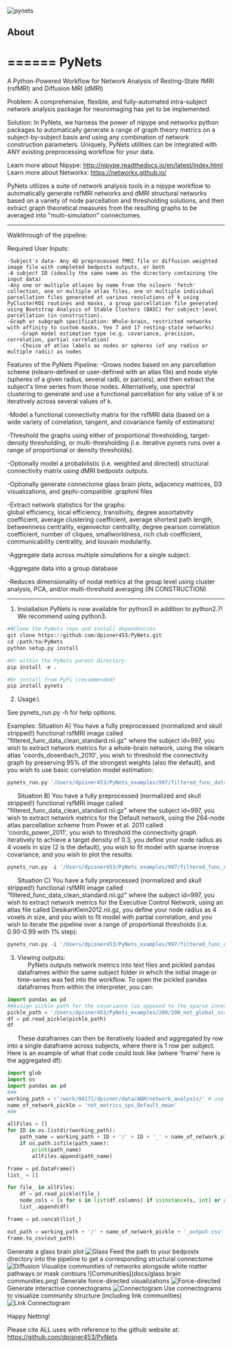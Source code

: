 ![pynets](docs/PyNets_logo.png)

About
-----
======
PyNets
======
A Python-Powered Workflow for Network Analysis of Resting-State fMRI (rsfMRI) and Diffusion MRI (dMRI)

Problem: A comprehensive, flexible, and fully-automated intra-subject network analysis package for neuroimaging has yet to be implemented.

Solution: In PyNets, we harness the power of nipype and networkx python packages to automatically generate a range of graph theory metrics on a subject-by-subject basis and using any combination of network construction parameters. Uniquely, PyNets utilities can be integrated with ANY existing preprocessing workflow for your data.

Learn more about Nipype: http://nipype.readthedocs.io/en/latest/index.html
Learn more about Networkx: https://networkx.github.io/

PyNets utilizes a suite of network analysis tools in a nipype workflow to automatically generate rsfMRI networks and dMRI structural networks based on a variety of node parcellation and thresholding solutions, and then extract graph theoretical measures from the resulting graphs to be averaged into "multi-simulation" connectomes.

-----

Walkthrough of the pipeline:

Required User Inputs:

	-Subject's data- Any 4D preprocessed fMRI file or diffusion weighted image file with completed bedpostx outputs, or both
	-A subject ID (ideally the same name as the directory containing the input data)
	-Any one or multiple atlases by name from the nilearn 'fetch' collection, one or multiple atlas files, one or multiple individual parcellation files generated at various resolutions of k using PyClusterROI routines and masks, a group parcellation file generated using Bootstrap Analysis of Stable Clusters (BASC) for subject-level parcellation (in construction).
	-Graph or subgraph specification: Whole-brain, restricted networks with affinity to custom masks, Yeo 7 and 17 resting-state networks)
        -Graph model estimation type (e.g. covariance, precision, correlation, partial correlation)
        -Choice of atlas labels as nodes or spheres (of any radius or multiple radii) as nodes

Features of the PyNets Pipeline:
-Grows nodes based on any parcellation scheme (nilearn-defined or user-defined with an atlas file) and node style (spheres of a given radius, several radii, or parcels), and then extract the subject's time series from those nodes. Alternatively, use spectral clustering to generate and use a functional parcellation for any value of k or iteratively across several values of k.

-Model a functional connectivity matrix for the rsfMRI data (based on a wide variety of correlation, tangent, and covariance family of estimators)

-Threshold the graphs using either of proportional thresholding, target-density thresholding, or multi-thresholding (i.e. iterative pynets runs over a range of proportional or density thresholds).

-Optionally model a probabilistic (i.e. weighted and directed) structural connectivity matrix using dMRI bedpostx outputs.

-Optionally generate connectome glass brain plots, adjacency matrices, D3 visualizations, and gephi-compatible .graphml files

-Extract network statistics for the graphs:\
global efficiency, local efficiency, transitivity, degree assortativity coefficient, average clustering coefficient, average shortest path length, betweenness centrality, eigenvector centrality, degree pearson correlation coefficient, number of cliques, smallworldness, rich club coefficient, communicability centrality, and louvain modularity.

-Aggregate data across multiple simulations for a single subject.

-Aggregate data into a group database

-Reduces dimensionality of nodal metrics at the group level using cluster analysis, PCA, and/or multi-threshold averaging (IN CONSTRUCTION)

-----

1. Installation
PyNets is now available for python3 in addition to python2.7! We recommend using python3.
```python
##Clone the PyNets repo and install dependencies
git clone https://github.com/dpisner453/PyNets.git
cd /path/to/PyNets
python setup.py install

#Or within the PyNets parent directory:
pip install -e .

#Or install from PyPi (recommended)
pip install pynets
```

2. Usage:\

See pynets_run.py -h for help options.

Examples:
Situation A) You have a fully preprocessed (normalized and skull stripped!) functional rsfMRI image called "filtered_func_data_clean_standard.nii.gz" where the subject id=997, you wish to extract network metrics for a whole-brain network, using the nilearn atlas 'coords_dosenbach_2010', you wish to threshold the connectivity graph by preserving 95% of the strongest weights (also the default), and you wish to use basic correlation model estimation:
```python
pynets_run.py '/Users/dpisner453/PyNets_examples/997/filtered_func_data_clean_standard.nii.gz' -id '997' -a 'coords_dosenbach_2010' -mod 'corr' -thr '0.95'
```
&nbsp;&nbsp;&nbsp;&nbsp;&nbsp; Situation B) You have a fully preprocessed (normalized and skull stripped!) functional rsfMRI image  called "filtered_func_data_clean_standard.nii.gz" where the subject id=997, you wish to extract network metrics for the Default network, using the 264-node atlas parcellation scheme from Power et al. 2011 called 'coords_power_2011', you wish to threshold the connectivity graph iteratively to achieve a target density of 0.3, you define your node radius as 4 voxels in size (2 is the default), you wish to fit model with sparse inverse covariance, and you wish to plot the results:
```python
pynets_run.py -i '/Users/dpisner453/PyNets_examples/997/filtered_func_data_clean_standard.nii.gz' -id '997' -a 'coords_power_2011' -n 'Default' -dt '0.3' -ns '4' -mod 'sps' -plt
```

&nbsp;&nbsp;&nbsp;&nbsp;&nbsp; Situation C) You have a fully preprocessed (normalized and skull stripped!) functional rsfMRI image  called "filtered_func_data_clean_standard.nii.gz" where the subject id=997, you wish to extract network metrics for the Executive Control Network, using an atlas file called DesikanKlein2012.nii.gz, you define your node radius as 4 voxels in size, and you wish to fit model with partial correlation, and you wish to iterate the pipeline over a range of proportional thresholds (i.e. 0.90-0.99 with 1% step):
```python
pynets_run.py -i '/Users/dpisner453/PyNets_examples/997/filtered_func_data_clean_standard.nii.gz' -id '997' -ua '/Users/dpisner453/PyNets_example_atlases/DesikanKlein2012.nii.gz' -n 'Cont' -dt '0.3' -ns '4' -mod 'partcorr' -min_thr 0.90 -max_thr 0.99 -step_thr 0.01
```

3. Viewing outputs:\
&nbsp;&nbsp;&nbsp;&nbsp;&nbsp; PyNets outputs network metrics into text files and pickled pandas dataframes within the same subject folder
in which the initial image or time-series was fed into the workflow. To open the pickled pandas dataframes
from within the interpreter, you can:
```python
import pandas as pd
##Assign pickle path for the covariance (as opposed to the sparse inverse covariance net)
pickle_path = '/Users/dpisner453/PyNets_examples/200/200_net_global_scalars_cov_200'
df = pd.read_pickle(pickle_path)
df
```

&nbsp;&nbsp;&nbsp;&nbsp;&nbsp; These dataframes can then be iteratively loaded and aggregated by row into a single dataframe across subjects, where there is 1 row per subject. Here is an example of what that code could look like (where 'frame' here is the aggregated df):
```python
import glob
import os
import pandas as pd
###
working_path = r'/work/04171/dpisner/data/ABM/network_analysis/' # use your path
name_of_network_pickle = 'net_metrics_sps_Default_mean'
###

allFiles = []
for ID in os.listdir(working_path):
    path_name = working_path + ID + '/' + ID + '_' + name_of_network_pickle
    if os.path.isfile(path_name):
        print(path_name)
        allFiles.append(path_name)

frame = pd.DataFrame()
list_ = []

for file_ in allFiles:
    df = pd.read_pickle(file_)
    node_cols = [s for s in list(df.columns) if isinstance(s, int) or any(c.isdigit() for c in s)]
    list_.append(df)

frame = pd.concat(list_)

out_path = working_path + '/' + name_of_network_pickle + '_output.csv'
frame.to_csv(out_path)
```
Generate a glass brain plot
![Glass ](tests/examples/997/997_whole_brain_cluster_labels_PCA200_sps_connectome_viz.png)
Feed the path to your bedpostx directory into the pipeline to get a corresponding structural connectome
![Diffusion](docs/pynets_diffusion.png)
Visualize communities of networks alongside white matter pathways or mask contours
![Communities](docs/glass brain communities.png)
Generate force-directed visualizations
![Force-directed](docs/force-directed.png)
Generate interactive connectograms
![Connectogram](docs/interactivity.png)
Use connectograms to visualize community structure (including link communities)
![Link Connectogram](docs/link_communities.png)

Happy Netting!

Please cite ALL uses with reference to the github website at: https://github.com/dpisner453/PyNets
